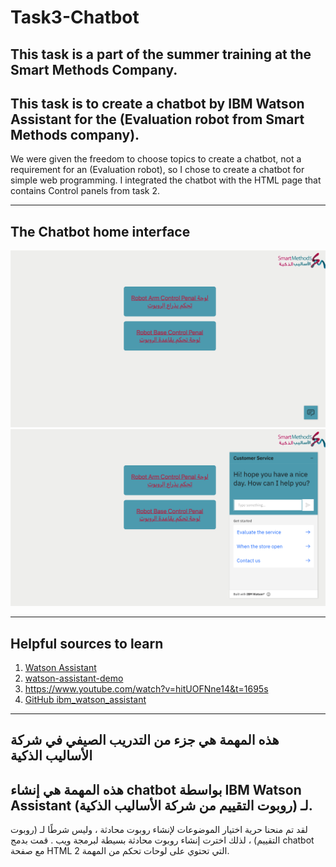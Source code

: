 # Task3-Chatbot
This task is a part of the summer training at the Smart Methods Company.
---------------------
This task is to create a chatbot by IBM Watson Assistant for the (Evaluation robot from Smart Methods company).
----
We were given the freedom to choose topics to create a chatbot, not a requirement for an (Evaluation robot), so I chose to create a chatbot for simple web programming.
I integrated the chatbot with the HTML page that contains Control panels from task 2.

--------------------------------
The Chatbot home interface
------------------------------
<img src="chatbot_interface/web_chatbot1.png" width="600" >
<img src="chatbot_interface/web_chatbot2.png" width="600" >

-------------------------------
Helpful sources to learn
---------------------------
1. [Watson Assistant](https://cloud.ibm.com/docs/assistant) 
2. [watson-assistant-demo](https://watson-assistant-demo.ng.bluemix.net/?_ga=2.46491687.1608756696.1624896492-1926695582.1624896492)
3. https://www.youtube.com/watch?v=hitUOFNne14&t=1695s 
4. [GitHub ibm_watson_assistant](https://github.com/shaimadotcom/ibm_watson_assistant.git) 

-----------------------
هذه المهمة هي جزء من التدريب الصيفي في شركة الأساليب الذكية
---------------------
هذه المهمة هي إنشاء chatbot بواسطة IBM Watson Assistant لـ (روبوت التقييم من شركة الأساليب الذكية).
----
لقد تم منحنا حرية اختيار الموضوعات لإنشاء روبوت محادثة ، وليس شرطًا لـ (روبوت التقييم) ،
لذلك اخترت إنشاء روبوت محادثة بسيطة لبرمجة ويب .
 قمت بدمج chatbot مع صفحة HTML
التي تحتوي على لوحات تحكم من المهمة 2.
